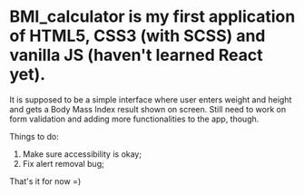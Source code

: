 # BMI_calculator is my first application of HTML5, CSS3 (with SCSS) and vanilla JS (haven't learned React yet).
It is supposed to be a simple interface where user enters weight and height and gets a Body Mass Index result shown on screen.
Still need to work on form validation and adding more functionalities to the app, though.

Things to do:
1. Make sure accessibility is okay;
2. Fix alert removal bug;

That's it for now =)
